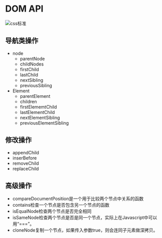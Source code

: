# DOM API

<img :src="$withBase('/images/node.png')" alt="css标准">

## 导航类操作

- node
  - parentNode
  - childNodes
  - firstChild
  - lastChild
  - nextSibling
  - previousSibling
- Element
	- parentElement
	- children
	- firstElememtChild
	- lastElementChild
	- nextElementSibling
	- previousElementSibling

## 修改操作

- appendChild
- inserBefore
- removeChild
- replaceChild

## 高级操作

- compareDocumentPosition是一个用于比较两个节点中关系的函数
- contains检查一个节点是否包含另一个节点的函数
- isEqualNode检查两个节点是否完全相同
- isSameNode检查两个节点是否是同一个节点，实际上在Javascript中可以用“===”。
- cloneNode复制一个节点，如果传入参数true，则会连同子元素做深拷贝。   